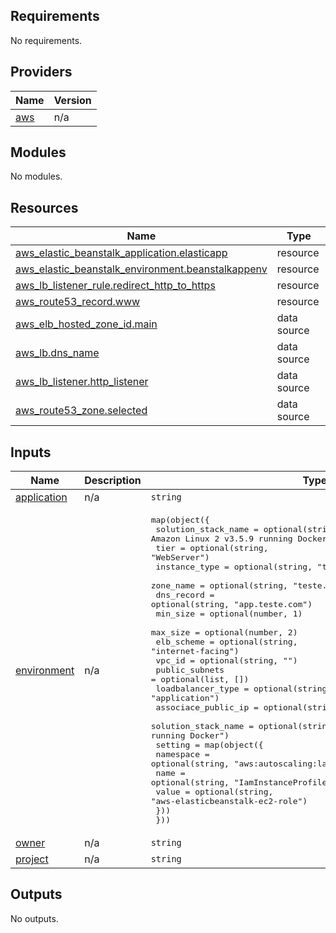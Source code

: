 ## Requirements

No requirements.

## Providers

| Name | Version |
|------|---------|
| <a name="provider_aws"></a> [aws](#provider\_aws) | n/a |

## Modules

No modules.

## Resources

| Name | Type |
|------|------|
| [aws_elastic_beanstalk_application.elasticapp](https://registry.terraform.io/providers/hashicorp/aws/latest/docs/resources/elastic_beanstalk_application) | resource |
| [aws_elastic_beanstalk_environment.beanstalkappenv](https://registry.terraform.io/providers/hashicorp/aws/latest/docs/resources/elastic_beanstalk_environment) | resource |
| [aws_lb_listener_rule.redirect_http_to_https](https://registry.terraform.io/providers/hashicorp/aws/latest/docs/resources/lb_listener_rule) | resource |
| [aws_route53_record.www](https://registry.terraform.io/providers/hashicorp/aws/latest/docs/resources/route53_record) | resource |
| [aws_elb_hosted_zone_id.main](https://registry.terraform.io/providers/hashicorp/aws/latest/docs/data-sources/elb_hosted_zone_id) | data source |
| [aws_lb.dns_name](https://registry.terraform.io/providers/hashicorp/aws/latest/docs/data-sources/lb) | data source |
| [aws_lb_listener.http_listener](https://registry.terraform.io/providers/hashicorp/aws/latest/docs/data-sources/lb_listener) | data source |
| [aws_route53_zone.selected](https://registry.terraform.io/providers/hashicorp/aws/latest/docs/data-sources/route53_zone) | data source |

## Inputs

| Name | Description | Type | Default | Required |
|------|-------------|------|---------|:--------:|
| <a name="input_application"></a> [application](#input\_application) | n/a | `string` | `"defaultapp"` | no |
| <a name="input_environment"></a> [environment](#input\_environment) | n/a | <pre>map(object({<br>    solution_stack_name = optional(string, "64bit Amazon Linux 2 v3.5.9 running Docker")<br>    tier                = optional(string, "WebServer")<br>    instance_type       = optional(string, "t2.micro")<br>    zone_name           = optional(string, "teste.com.")<br>    dns_record          = optional(string, "app.teste.com")<br>    min_size            = optional(number, 1)<br>    max_size            = optional(number, 2)<br>    elb_scheme          = optional(string, "internet-facing")<br>    vpc_id              = optional(string, "")<br>    public_subnets      = optional(list, [])<br>    loadbalancer_type   = optional(string, "application")<br>    associace_public_ip = optional(string, "False")<br>    solution_stack_name = optional(string, "64bit Amazon Linux 2 v3.5.9 running Docker")<br>    setting = map(object({<br>      namespace = optional(string, "aws:autoscaling:launchconfiguration")<br>      name      = optional(string, "IamInstanceProfile")<br>      value     = optional(string, "aws-elasticbeanstalk-ec2-role")<br>    }))<br>  }))</pre> | `{}` | no |
| <a name="input_owner"></a> [owner](#input\_owner) | n/a | `string` | `"OpsTeam"` | no |
| <a name="input_project"></a> [project](#input\_project) | n/a | `string` | `"beanstalk"` | no |

## Outputs

No outputs.
